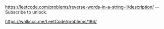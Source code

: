 https://leetcode.com/problems/reverse-words-in-a-string-ii/description/ -- Subscribe to unlock.

https://walkccc.me/LeetCode/problems/186/
